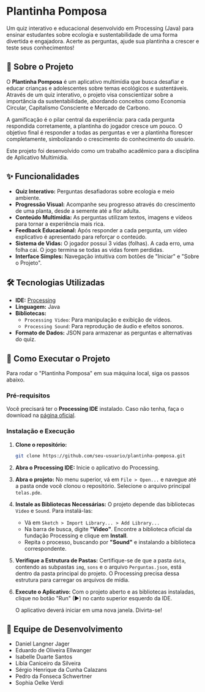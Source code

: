 # Plantinha Pomposa



Um quiz interativo e educacional desenvolvido em Processing (Java) para ensinar estudantes sobre ecologia e sustentabilidade de uma forma divertida e engajadora. Acerte as perguntas, ajude sua plantinha a crescer e teste seus conhecimentos!

## 🌳 Sobre o Projeto

O **Plantinha Pomposa** é um aplicativo multimídia que busca desafiar e educar crianças e adolescentes sobre temas ecológicos e sustentáveis. Através de um quiz interativo, o projeto visa conscientizar sobre a importância da sustentabilidade, abordando conceitos como Economia Circular, Capitalismo Consciente e Mercado de Carbono.

A gamificação é o pilar central da experiência: para cada pergunta respondida corretamente, a plantinha do jogador cresce um pouco. O objetivo final é responder a todas as perguntas e ver a plantinha florescer completamente, simbolizando o crescimento do conhecimento do usuário.

Este projeto foi desenvolvido como um trabalho acadêmico para a disciplina de Aplicativo Multimídia.

## ✨ Funcionalidades

-   **Quiz Interativo:** Perguntas desafiadoras sobre ecologia e meio ambiente.
-   **Progressão Visual:** Acompanhe seu progresso através do crescimento de uma planta, desde a semente até a flor adulta.
-   **Conteúdo Multimídia:** As perguntas utilizam textos, imagens e vídeos para tornar a experiência mais rica.
-   **Feedback Educacional:** Após responder a cada pergunta, um vídeo explicativo é apresentado para reforçar o conteúdo.
-   **Sistema de Vidas:** O jogador possui 3 vidas (folhas). A cada erro, uma folha cai. O jogo termina se todas as vidas forem perdidas.
-   **Interface Simples:** Navegação intuitiva com botões de "Iniciar" e "Sobre o Projeto".

## 🛠️ Tecnologias Utilizadas

-   **IDE:** [Processing](https://processing.org/)
-   **Linguagem:** Java
-   **Bibliotecas:**
    -   `Processing Video`: Para manipulação e exibição de vídeos.
    -   `Processing Sound`: Para reprodução de áudio e efeitos sonoros.
-   **Formato de Dados:** JSON para armazenar as perguntas e alternativas do quiz.

## 🚀 Como Executar o Projeto

Para rodar o "Plantinha Pomposa" em sua máquina local, siga os passos abaixo.

### Pré-requisitos

Você precisará ter o **Processing IDE** instalado. Caso não tenha, faça o download na [página oficial](https://processing.org/download).

### Instalação e Execução

1.  **Clone o repositório:**
    ```sh
    git clone https://github.com/seu-usuario/plantinha-pomposa.git
    ```

2.  **Abra o Processing IDE:**
    Inicie o aplicativo do Processing.

3.  **Abra o projeto:**
    No menu superior, vá em `File > Open...` e navegue até a pasta onde você clonou o repositório. Selecione o arquivo principal  `telas.pde`.

4.  **Instale as Bibliotecas Necessárias:**
    O projeto depende das bibliotecas `Video` e `Sound`. Para instalá-las:
    -   Vá em `Sketch > Import Library... > Add Library...`
    -   Na barra de busca, digite **"Video"**. Encontre a biblioteca oficial da fundação Processing e clique em **Install**.
    -   Repita o processo, buscando por **"Sound"** e instalando a biblioteca correspondente.

    

5.  **Verifique a Estrutura de Pastas:**
    Certifique-se de que a pasta `data`, contendo as subpastas `img`, `sons` e o arquivo `Perguntas.json`, está dentro da pasta principal do projeto. O Processing precisa dessa estrutura para carregar os arquivos de mídia.

6.  **Execute o Aplicativo:**
    Com o projeto aberto e as bibliotecas instaladas, clique no botão "Run" (▶) no canto superior esquerdo da IDE.

    

    O aplicativo deverá iniciar em uma nova janela. Divirta-se!


## 👥 Equipe de Desenvolvimento

-   Daniel Langner Jager
-   Eduardo de Oliveira Ellwanger
-   Isabelle Duarte Santos
-   Líbia Caniceiro da Silveira
-   Sérgio Henrique da Cunha Calazans
-   Pedro da Fonseca Schwertner
-   Sophia Oelke Verdi
